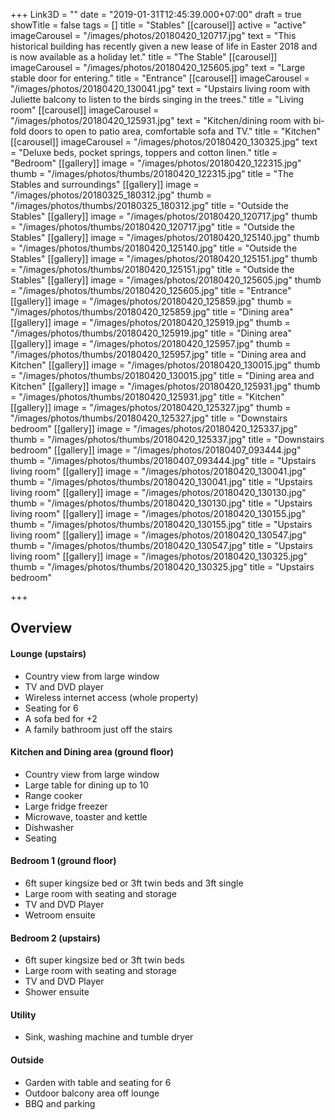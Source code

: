+++
Link3D = ""
date = "2019-01-31T12:45:39.000+07:00"
draft = true
showTitle = false
tags = []
title = "Stables"
[[carousel]]
active = "active"
imageCarousel = "/images/photos/20180420_120717.jpg"
text = "This historical building has recently given a new lease of life in Easter 2018 and is now available as a holiday let."
title = "The Stable"
[[carousel]]
imageCarousel = "/images/photos/20180420_125605.jpg"
text = "Large stable door for entering."
title = "Entrance"
[[carousel]]
imageCarousel = "/images/photos/20180420_130041.jpg"
text = "Upstairs living room with Juliette balcony to listen to the birds singing in the trees."
title = "Living room"
[[carousel]]
imageCarousel = "/images/photos/20180420_125931.jpg"
text = "Kitchen/dining room with bi-fold doors to open to patio area, comfortable sofa and TV."
title = "Kitchen"
[[carousel]]
imageCarousel = "/images/photos/20180420_130325.jpg"
text = "Deluxe beds, pocket springs, toppers and cotton linen."
title = "Bedroom"
[[gallery]]
image = "/images/photos/20180420_122315.jpg"
thumb = "/images/photos/thumbs/20180420_122315.jpg"
title = "The Stables and surroundings"
[[gallery]]
image = "/images/photos/20180325_180312.jpg"
thumb = "/images/photos/thumbs/20180325_180312.jpg"
title = "Outside the Stables"
[[gallery]]
image = "/images/photos/20180420_120717.jpg"
thumb = "/images/photos/thumbs/20180420_120717.jpg"
title = "Outside the Stables"
[[gallery]]
image = "/images/photos/20180420_125140.jpg"
thumb = "/images/photos/thumbs/20180420_125140.jpg"
title = "Outside the Stables"
[[gallery]]
image = "/images/photos/20180420_125151.jpg"
thumb = "/images/photos/thumbs/20180420_125151.jpg"
title = "Outside the Stables"
[[gallery]]
image = "/images/photos/20180420_125605.jpg"
thumb = "/images/photos/thumbs/20180420_125605.jpg"
title = "Entrance"
[[gallery]]
image = "/images/photos/20180420_125859.jpg"
thumb = "/images/photos/thumbs/20180420_125859.jpg"
title = "Dining area"
[[gallery]]
image = "/images/photos/20180420_125919.jpg"
thumb = "/images/photos/thumbs/20180420_125919.jpg"
title = "Dining area"
[[gallery]]
image = "/images/photos/20180420_125957.jpg"
thumb = "/images/photos/thumbs/20180420_125957.jpg"
title = "Dining area and Kitchen"
[[gallery]]
image = "/images/photos/20180420_130015.jpg"
thumb = "/images/photos/thumbs/20180420_130015.jpg"
title = "Dining area and Kitchen"
[[gallery]]
image = "/images/photos/20180420_125931.jpg"
thumb = "/images/photos/thumbs/20180420_125931.jpg"
title = "Kitchen"
[[gallery]]
image = "/images/photos/20180420_125327.jpg"
thumb = "/images/photos/thumbs/20180420_125327.jpg"
title = "Downstairs bedroom"
[[gallery]]
image = "/images/photos/20180420_125337.jpg"
thumb = "/images/photos/thumbs/20180420_125337.jpg"
title = "Downstairs bedroom"
[[gallery]]
image = "/images/photos/20180407_093444.jpg"
thumb = "/images/photos/thumbs/20180407_093444.jpg"
title = "Upstairs living room"
[[gallery]]
image = "/images/photos/20180420_130041.jpg"
thumb = "/images/photos/thumbs/20180420_130041.jpg"
title = "Upstairs living room"
[[gallery]]
image = "/images/photos/20180420_130130.jpg"
thumb = "/images/photos/thumbs/20180420_130130.jpg"
title = "Upstairs living room"
[[gallery]]
image = "/images/photos/20180420_130155.jpg"
thumb = "/images/photos/thumbs/20180420_130155.jpg"
title = "Upstairs living room"
[[gallery]]
image = "/images/photos/20180420_130547.jpg"
thumb = "/images/photos/thumbs/20180420_130547.jpg"
title = "Upstairs living room"
[[gallery]]
image = "/images/photos/20180420_130325.jpg"
thumb = "/images/photos/thumbs/20180420_130325.jpg"
title = "Upstairs bedroom"

+++
## Overview

#### Lounge (upstairs)

* Country view from large window
* TV and DVD player
* Wireless internet access (whole property)
* Seating for 6
* A sofa bed for +2
* A family bathroom just off the stairs

#### Kitchen and Dining area (ground floor)

* Country view from large window
* Large table for dining up to 10
* Range cooker
* Large fridge freezer
* Microwave, toaster and kettle
* Dishwasher
* Seating

#### Bedroom 1 (ground floor)

* 6ft super kingsize bed or 3ft twin beds and 3ft single
* Large room with seating and storage
* TV and DVD Player
* Wetroom ensuite

#### Bedroom 2 (upstairs)

* 6ft super kingsize bed or 3ft twin beds
* Large room with seating and storage
* TV and DVD Player
* Shower ensuite

#### Utility

* Sink, washing machine and tumble dryer

#### Outside

* Garden with table and seating for 6
* Outdoor balcony area off lounge
* BBQ and parking
